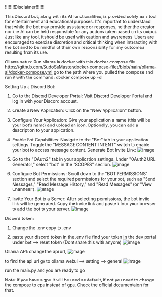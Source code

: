 !!!!!!!!Disclaimer!!!!!!!

This Discord bot, along with its AI functionalities, is provided solely as a tool for entertainment and educational purposes. It's important to understand that while the bot may provide assistance or responses, neither the creator nor the AI can be held responsible for any actions taken based on its output. Just like any tool, it should be used with caution and awareness. Users are encouraged to exercise discretion and critical thinking when interacting with the bot and to be mindful of their own responsibility for any outcomes resulting from its use.


Ollama setup:
Run ollama in docker with this docker compose file 
https://github.com/SudoSuMaster/docker-compose-files/blob/main/ollama-ai/docker-compose.yml
go to the path where you pulled the compose and run it with the command: docker compose up -d

Setting Up a Discord Bot:

1. Go to the Discord Developer Portal: Visit Discord Developer Portal and log in with your Discord account.

2. Create a New Application:
  Click on the "New Application" button.

4. Configure Your Application:
  Give your application a name (this will be your bot's name) and upload an icon.
  Optionally, you can add a description to your application.

5. Enable Bot Capabilities:
  Navigate to the "Bot" tab in your application settings.
  Toggle the "MESSAGE CONTENT INTENT" switch to enable your bot to access message content.
  Generate Bot Invite Link:
![image](https://github.com/SudoSuMaster/discord-uncensored-ai-bot/assets/75373825/eab4acb2-e189-4546-8abd-59d02da40b31)

6. Go to the "OAuth2" tab in your application settings.
  Under "OAuth2 URL Generator," select "bot" in the "SCOPES" section.
![image](https://github.com/SudoSuMaster/discord-uncensored-ai-bot/assets/75373825/6c20ccba-3b91-4100-9566-4fc32b046182)

7. Configure Bot Permissions:
  Scroll down to the "BOT PERMISSIONS" section and select the required permissions for your bot, such as "Send Messages," "Read Message History," and "Read Messages" (or "View Channels").
![image](https://github.com/SudoSuMaster/discord-uncensored-ai-bot/assets/75373825/0a18b618-6833-4a46-a900-dc590931be1e)

9. Invite Your Bot to a Server:
  After selecting permissions, the bot invite link will be generated.
  Copy the invite link and paste it into your browser to add the bot to your server.
![image](https://github.com/SudoSuMaster/discord-uncensored-ai-bot/assets/75373825/a4f2b9cd-9dbe-4db0-95dd-bf8727e7e881)


Discord token:
1. Change the .env copy to .env

2. paste your discord token in the .env file
find your token in the dev portal under bot --> reset token (Dont share this with anyone)
![image](https://github.com/SudoSuMaster/discord-uncensored-ai-bot/assets/75373825/0897fbe9-6588-404e-b410-fd168eb749a9)

Ollama API:
change the api url, 
![image](https://github.com/SudoSuMaster/discord-uncensored-ai-bot/assets/75373825/af915dc7-41b1-4e6d-8270-549a8f220f3e)

to find the api url go to ollama webui --> setting --> general 
![image](https://github.com/SudoSuMaster/discord-uncensored-ai-bot/assets/75373825/fbc41311-755a-4999-90ec-1d4c24200b78)

run the main.py and you are ready to go

Note: if you have a gpu it will be used as default, if not you need to change the compose to cpu instead of gpu. Check the official documentaion for that.

